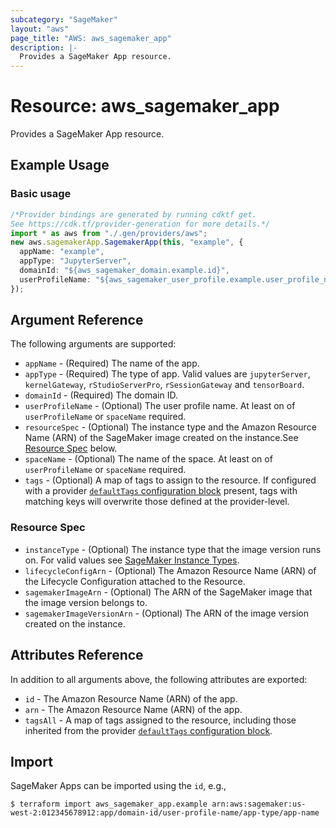 ```yaml
---
subcategory: "SageMaker"
layout: "aws"
page_title: "AWS: aws_sagemaker_app"
description: |-
  Provides a SageMaker App resource.
---
```


# Resource: aws\_sagemaker\_app

Provides a SageMaker App resource.

## Example Usage

### Basic usage

```typescript
/*Provider bindings are generated by running cdktf get.
See https://cdk.tf/provider-generation for more details.*/
import * as aws from "./.gen/providers/aws";
new aws.sagemakerApp.SagemakerApp(this, "example", {
  appName: "example",
  appType: "JupyterServer",
  domainId: "${aws_sagemaker_domain.example.id}",
  userProfileName: "${aws_sagemaker_user_profile.example.user_profile_name}",
});

```

## Argument Reference

The following arguments are supported:

* `appName` - (Required) The name of the app.
* `appType` - (Required) The type of app. Valid values are `jupyterServer`, `kernelGateway`, `rStudioServerPro`, `rSessionGateway` and `tensorBoard`.
* `domainId` - (Required) The domain ID.
* `userProfileName` - (Optional) The user profile name. At least on of `userProfileName` or `spaceName` required.
* `resourceSpec` - (Optional) The instance type and the Amazon Resource Name (ARN) of the SageMaker image created on the instance.See [Resource Spec](#resource-spec) below.
* `spaceName` - (Optional) The name of the space. At least on of `userProfileName` or `spaceName` required.
* `tags` - (Optional) A map of tags to assign to the resource. If configured with a provider [`defaultTags` configuration block](https://registry.terraform.io/providers/hashicorp/aws/latest/docs#default_tags-configuration-block) present, tags with matching keys will overwrite those defined at the provider-level.

### Resource Spec

* `instanceType` - (Optional) The instance type that the image version runs on. For valid values see [SageMaker Instance Types](https://docs.aws.amazon.com/sagemaker/latest/dg/notebooks-available-instance-types.html).
* `lifecycleConfigArn` - (Optional) The Amazon Resource Name (ARN) of the Lifecycle Configuration attached to the Resource.
* `sagemakerImageArn` - (Optional) The ARN of the SageMaker image that the image version belongs to.
* `sagemakerImageVersionArn` - (Optional) The ARN of the image version created on the instance.

## Attributes Reference

In addition to all arguments above, the following attributes are exported:

* `id` - The Amazon Resource Name (ARN) of the app.
* `arn` - The Amazon Resource Name (ARN) of the app.
* `tagsAll` - A map of tags assigned to the resource, including those inherited from the provider [`defaultTags` configuration block](https://registry.terraform.io/providers/hashicorp/aws/latest/docs#default_tags-configuration-block).

## Import

SageMaker Apps can be imported using the `id`, e.g.,

```console
$ terraform import aws_sagemaker_app.example arn:aws:sagemaker:us-west-2:012345678912:app/domain-id/user-profile-name/app-type/app-name
```
